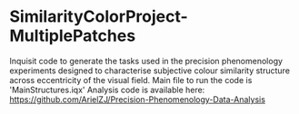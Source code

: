 # SimilarityColorProject-MultiplePatches
Inquisit code to generate the tasks used in the precision phenomenology experiments designed to characterise subjective colour similarity structure across eccentricity of the visual field.
Main file to run the code is 'MainStructures.iqx'
Analysis code is available here: https://github.com/ArielZJ/Precision-Phenomenology-Data-Analysis
